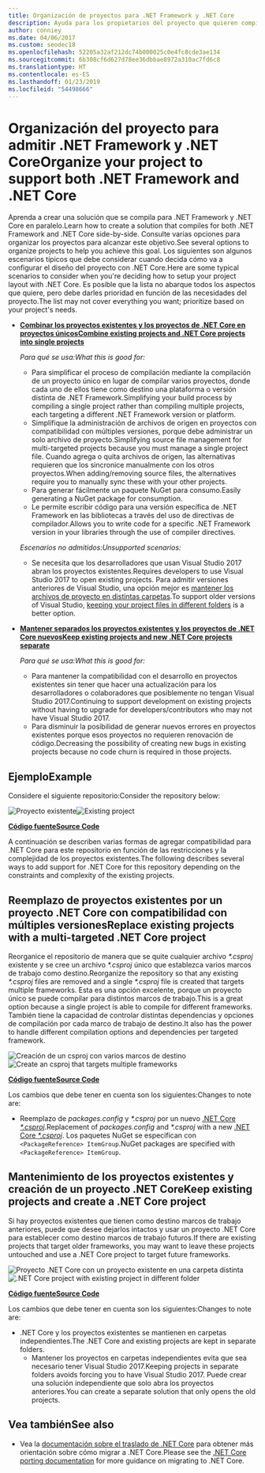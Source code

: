 ```yaml
---
title: Organización de proyectos para .NET Framework y .NET Core
description: Ayuda para los propietarios del proyecto que quieren compilar su solución en .NET Framework y en .NET Core, en paralelo.
author: conniey
ms.date: 04/06/2017
ms.custom: seodec18
ms.openlocfilehash: 52205a32af212dc74b000025c0e4fc8cde3ae134
ms.sourcegitcommit: 6b308cf6d627d78ee36dbbae8972a310ac7fd6c8
ms.translationtype: HT
ms.contentlocale: es-ES
ms.lasthandoff: 01/23/2019
ms.locfileid: "54498666"
---
```

# <a name="organize-your-project-to-support-both-net-framework-and-net-core"></a><span data-ttu-id="1b3dc-103">Organización del proyecto para admitir .NET Framework y .NET Core</span><span class="sxs-lookup"><span data-stu-id="1b3dc-103">Organize your project to support both .NET Framework and .NET Core</span></span>

<span data-ttu-id="1b3dc-104">Aprenda a crear una solución que se compila para .NET Framework y .NET Core en paralelo.</span><span class="sxs-lookup"><span data-stu-id="1b3dc-104">Learn how to create a solution that compiles for both .NET Framework and .NET Core side-by-side.</span></span> <span data-ttu-id="1b3dc-105">Consulte varias opciones para organizar los proyectos para alcanzar este objetivo.</span><span class="sxs-lookup"><span data-stu-id="1b3dc-105">See several options to organize projects to help you achieve this goal.</span></span> <span data-ttu-id="1b3dc-106">Los siguientes son algunos escenarios típicos que debe considerar cuando decida cómo va a configurar el diseño del proyecto con .NET Core.</span><span class="sxs-lookup"><span data-stu-id="1b3dc-106">Here are some typical scenarios to consider when you're deciding how to setup your project layout with .NET Core.</span></span> <span data-ttu-id="1b3dc-107">Es posible que la lista no abarque todos los aspectos que quiere, pero debe darles prioridad en función de las necesidades del proyecto.</span><span class="sxs-lookup"><span data-stu-id="1b3dc-107">The list may not cover everything you want; prioritize based on your project's needs.</span></span>

* <span data-ttu-id="1b3dc-108">[**Combinar los proyectos existentes y los proyectos de .NET Core en proyectos únicos**][option-csproj]</span><span class="sxs-lookup"><span data-stu-id="1b3dc-108">[**Combine existing projects and .NET Core projects into single projects**][option-csproj]</span></span>

  <span data-ttu-id="1b3dc-109">*Para qué se usa:*</span><span class="sxs-lookup"><span data-stu-id="1b3dc-109">*What this is good for:*</span></span>
  * <span data-ttu-id="1b3dc-110">Para simplificar el proceso de compilación mediante la compilación de un proyecto único en lugar de compilar varios proyectos, donde cada uno de ellos tiene como destino una plataforma o versión distinta de .NET Framework.</span><span class="sxs-lookup"><span data-stu-id="1b3dc-110">Simplifying your build process by compiling a single project rather than compiling multiple projects, each targeting a different .NET Framework version or platform.</span></span>
  * <span data-ttu-id="1b3dc-111">Simplifique la administración de archivos de origen en proyectos con compatibilidad con múltiples versiones, porque debe administrar un solo archivo de proyecto.</span><span class="sxs-lookup"><span data-stu-id="1b3dc-111">Simplifying source file management for multi-targeted projects because you must manage a single project file.</span></span> <span data-ttu-id="1b3dc-112">Cuando agrega o quita archivos de origen, las alternativas requieren que los sincronice manualmente con los otros proyectos.</span><span class="sxs-lookup"><span data-stu-id="1b3dc-112">When adding/removing source files, the alternatives require you to manually sync these with your other projects.</span></span>
  * <span data-ttu-id="1b3dc-113">Para generar fácilmente un paquete NuGet para consumo.</span><span class="sxs-lookup"><span data-stu-id="1b3dc-113">Easily generating a NuGet package for consumption.</span></span>
  * <span data-ttu-id="1b3dc-114">Le permite escribir código para una versión específica de .NET Framework en las bibliotecas a través del uso de directivas de compilador.</span><span class="sxs-lookup"><span data-stu-id="1b3dc-114">Allows you to write code for a specific .NET Framework version in your libraries through the use of compiler directives.</span></span>

  <span data-ttu-id="1b3dc-115">*Escenarios no admitidos:*</span><span class="sxs-lookup"><span data-stu-id="1b3dc-115">*Unsupported scenarios:*</span></span>
  * <span data-ttu-id="1b3dc-116">Se necesita que los desarrolladores que usan Visual Studio 2017 abran los proyectos existentes.</span><span class="sxs-lookup"><span data-stu-id="1b3dc-116">Requires developers to use Visual Studio 2017 to open existing projects.</span></span> <span data-ttu-id="1b3dc-117">Para admitir versiones anteriores de Visual Studio, una opción mejor es [mantener los archivos de proyecto en distintas carpetas](#support-vs).</span><span class="sxs-lookup"><span data-stu-id="1b3dc-117">To support older versions of Visual Studio, [keeping your project files in different folders](#support-vs) is a better option.</span></span>

* <a name="support-vs"></a><span data-ttu-id="1b3dc-118">[**Mantener separados los proyectos existentes y los proyectos de .NET Core nuevos**][option-csproj-folder]</span><span class="sxs-lookup"><span data-stu-id="1b3dc-118">[**Keep existing projects and new .NET Core projects separate**][option-csproj-folder]</span></span>

  <span data-ttu-id="1b3dc-119">*Para qué se usa:*</span><span class="sxs-lookup"><span data-stu-id="1b3dc-119">*What this is good for:*</span></span>
  * <span data-ttu-id="1b3dc-120">Para mantener la compatibilidad con el desarrollo en proyectos existentes sin tener que hacer una actualización para los desarrolladores o colaboradores que posiblemente no tengan Visual Studio 2017.</span><span class="sxs-lookup"><span data-stu-id="1b3dc-120">Continuing to support development on existing projects without having to upgrade for developers/contributors who may not have Visual Studio 2017.</span></span>
  * <span data-ttu-id="1b3dc-121">Para disminuir la posibilidad de generar nuevos errores en proyectos existentes porque esos proyectos no requieren renovación de código.</span><span class="sxs-lookup"><span data-stu-id="1b3dc-121">Decreasing the possibility of creating new bugs in existing projects because no code churn is required in those projects.</span></span>

## <a name="example"></a><span data-ttu-id="1b3dc-122">Ejemplo</span><span class="sxs-lookup"><span data-stu-id="1b3dc-122">Example</span></span>

<span data-ttu-id="1b3dc-123">Considere el siguiente repositorio:</span><span class="sxs-lookup"><span data-stu-id="1b3dc-123">Consider the repository below:</span></span>

<span data-ttu-id="1b3dc-124">![Proyecto existente][example-initial-project]</span><span class="sxs-lookup"><span data-stu-id="1b3dc-124">![Existing project][example-initial-project]</span></span>

<span data-ttu-id="1b3dc-125">[**Código fuente**][example-initial-project-code]</span><span class="sxs-lookup"><span data-stu-id="1b3dc-125">[**Source Code**][example-initial-project-code]</span></span>

<span data-ttu-id="1b3dc-126">A continuación se describen varias formas de agregar compatibilidad para .NET Core para este repositorio en función de las restricciones y la complejidad de los proyectos existentes.</span><span class="sxs-lookup"><span data-stu-id="1b3dc-126">The following describes several ways to add support for .NET Core for this repository depending on the constraints and complexity of the existing projects.</span></span>

## <a name="replace-existing-projects-with-a-multi-targeted-net-core-project"></a><span data-ttu-id="1b3dc-127">Reemplazo de proyectos existentes por un proyecto .NET Core con compatibilidad con múltiples versiones</span><span class="sxs-lookup"><span data-stu-id="1b3dc-127">Replace existing projects with a multi-targeted .NET Core project</span></span>

<span data-ttu-id="1b3dc-128">Reorganice el repositorio de manera que se quite cualquier archivo *\*.csproj* existente y se cree un archivo *\*.csproj* único que establezca varios marcos de trabajo como destino.</span><span class="sxs-lookup"><span data-stu-id="1b3dc-128">Reorganize the repository so that any existing *\*.csproj* files are removed and a single *\*.csproj* file is created that targets multiple frameworks.</span></span> <span data-ttu-id="1b3dc-129">Esta es una opción excelente, porque un proyecto único se puede compilar para distintos marcos de trabajo.</span><span class="sxs-lookup"><span data-stu-id="1b3dc-129">This is a great option because a single project is able to compile for different frameworks.</span></span> <span data-ttu-id="1b3dc-130">También tiene la capacidad de controlar distintas dependencias y opciones de compilación por cada marco de trabajo de destino.</span><span class="sxs-lookup"><span data-stu-id="1b3dc-130">It also has the power to handle different compilation options and dependencies per targeted framework.</span></span>

<span data-ttu-id="1b3dc-131">![Creación de un csproj con varios marcos de destino][example-csproj]</span><span class="sxs-lookup"><span data-stu-id="1b3dc-131">![Create an csproj that targets multiple frameworks][example-csproj]</span></span>

<span data-ttu-id="1b3dc-132">[**Código fuente**][example-csproj-code]</span><span class="sxs-lookup"><span data-stu-id="1b3dc-132">[**Source Code**][example-csproj-code]</span></span>

<span data-ttu-id="1b3dc-133">Los cambios que debe tener en cuenta son los siguientes:</span><span class="sxs-lookup"><span data-stu-id="1b3dc-133">Changes to note are:</span></span>

* <span data-ttu-id="1b3dc-134">Reemplazo de *packages.config* y *\*.csproj* por un nuevo [.NET Core *\*.csproj*][example-csproj-netcore].</span><span class="sxs-lookup"><span data-stu-id="1b3dc-134">Replacement of *packages.config* and *\*.csproj* with a new [.NET Core *\*.csproj*][example-csproj-netcore].</span></span> <span data-ttu-id="1b3dc-135">Los paquetes NuGet se especifican con `<PackageReference> ItemGroup`.</span><span class="sxs-lookup"><span data-stu-id="1b3dc-135">NuGet packages are specified with `<PackageReference> ItemGroup`.</span></span>

## <a name="keep-existing-projects-and-create-a-net-core-project"></a><span data-ttu-id="1b3dc-136">Mantenimiento de los proyectos existentes y creación de un proyecto .NET Core</span><span class="sxs-lookup"><span data-stu-id="1b3dc-136">Keep existing projects and create a .NET Core project</span></span>

<span data-ttu-id="1b3dc-137">Si hay proyectos existentes que tienen como destino marcos de trabajo anteriores, puede que desee dejarlos intactos y usar un proyecto .NET Core para establecer como destino marcos de trabajo futuros.</span><span class="sxs-lookup"><span data-stu-id="1b3dc-137">If there are existing projects that target older frameworks, you may want to leave these projects untouched and use a .NET Core project to target future frameworks.</span></span>

<span data-ttu-id="1b3dc-138">![Proyecto .NET Core con un proyecto existente en una carpeta distinta][example-csproj-different-folder]</span><span class="sxs-lookup"><span data-stu-id="1b3dc-138">![.NET Core project with existing project in different folder][example-csproj-different-folder]</span></span>

<span data-ttu-id="1b3dc-139">[**Código fuente**][example-csproj-different-code]</span><span class="sxs-lookup"><span data-stu-id="1b3dc-139">[**Source Code**][example-csproj-different-code]</span></span>

<span data-ttu-id="1b3dc-140">Los cambios que debe tener en cuenta son los siguientes:</span><span class="sxs-lookup"><span data-stu-id="1b3dc-140">Changes to note are:</span></span>

* <span data-ttu-id="1b3dc-141">.NET Core y los proyectos existentes se mantienen en carpetas independientes.</span><span class="sxs-lookup"><span data-stu-id="1b3dc-141">The .NET Core and existing projects are kept in separate folders.</span></span>
  * <span data-ttu-id="1b3dc-142">Mantener los proyectos en carpetas independientes evita que sea necesario tener Visual Studio 2017.</span><span class="sxs-lookup"><span data-stu-id="1b3dc-142">Keeping projects in separate folders avoids forcing you to have Visual Studio 2017.</span></span> <span data-ttu-id="1b3dc-143">Puede crear una solución independiente que solo abra los proyectos anteriores.</span><span class="sxs-lookup"><span data-stu-id="1b3dc-143">You can create a separate solution that only opens the old projects.</span></span>

## <a name="see-also"></a><span data-ttu-id="1b3dc-144">Vea también</span><span class="sxs-lookup"><span data-stu-id="1b3dc-144">See also</span></span>

* <span data-ttu-id="1b3dc-145">Vea la [documentación sobre el traslado de .NET Core][porting-doc] para obtener más orientación sobre cómo migrar a .NET Core.</span><span class="sxs-lookup"><span data-stu-id="1b3dc-145">Please see the [.NET Core porting documentation][porting-doc] for more guidance on migrating to .NET Core.</span></span>

[porting-doc]: index.md
[example-initial-project]: media/project-structure/project.png "Proyecto existente"
[example-initial-project-code]: https://github.com/dotnet/samples/tree/master/framework/libraries/migrate-library/

[example-csproj]: media/project-structure/project.csproj.png "Creación de un csproj con varios marcos de destino"
[example-csproj-code]: https://github.com/dotnet/samples/tree/master/framework/libraries/migrate-library-csproj/
[example-csproj-netcore]: https://github.com/dotnet/samples/tree/master/framework/libraries/migrate-library-csproj/src/Car/Car.csproj

[example-csproj-different-folder]: media/project-structure/project.csproj.different.png "Proyecto .NET Core con PCL existente en una carpeta distinta"
[example-csproj-different-code]: https://github.com/dotnet/samples/tree/master/framework/libraries/migrate-library-csproj-keep-existing/

[option-csproj]: #replace-existing-projects-with-a-multi-targeted-net-core-project
[option-csproj-folder]: #keep-existing-projects-and-create-a-net-core-project
